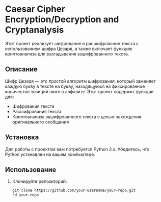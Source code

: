 # Caesar Cipher Encryption/Decryption and Cryptanalysis

Этот проект реализует шифрование и расшифрование текста с использованием шифра Цезаря, а также включает функцию криптоанализа для разгадывания зашифрованного текста.

## Описание

Шифр Цезаря — это простой алгоритм шифрования, который заменяет каждую букву в тексте на букву, находящуюся на фиксированное количество позиций ниже в алфавите. Этот проект содержит функции для:

- Шифрования текста
- Расшифрования текста
- Криптоанализа зашифрованного текста с целью нахождения оригинального сообщения

## Установка

Для работы с проектом вам потребуется Python 3.x. Убедитесь, что Python установлен на вашем компьютере.

## Использование

1. Клонируйте репозиторий:

   ```bash
   git clone https://github.com/your-username/your-repo.git
   cd your-repo
